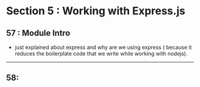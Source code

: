 # Section 5 : Working with Express.js

## 57 : Module Intro 

-  just explained about express and why are we using express ( because it reduces the boilerplate code that we write while working with nodejs).

---
## 58: 